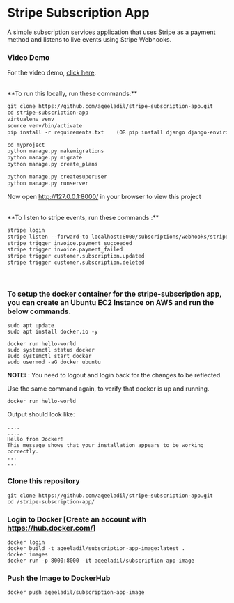 ﻿# Stripe Subscription App
A simple subscription services application that uses Stripe as a payment method and listens to live events using Stripe Webhooks.

### Video Demo
For the video demo, [click here](https://www.awesomescreenshot.com/video/30838159?key=ddc3f34d6f42938fa74ecbe0c07fabe2).

<br>
**To run this locally, run these commands:**

```html
git clone https://github.com/aqeeladil/stripe-subscription-app.git
cd stripe-subscription-app
virtualenv venv
source venv/bin/activate
pip install -r requirements.txt    (OR pip install django django-environ stripe psycopg2-binary)
```

```html
cd myproject
python manage.py makemigrations
python manage.py migrate
python manage.py create_plans
```


```html
python manage.py createsuperuser
python manage.py runserver
```


Now open http://127.0.0.1:8000/ in your browser to view this project

<br>
**To listen to stripe events, run these commands :**

```html
stripe login
stripe listen --forward-to localhost:8000/subscriptions/webhooks/stripe/
stripe trigger invoice.payment_succeeded
stripe trigger invoice.payment_failed
stripe trigger customer.subscription.updated
stripe trigger customer.subscription.deleted

```
<br>

### To setup the docker container for the stripe-subscription app, you can create an Ubuntu EC2 Instance on AWS and run the below commands.

```
sudo apt update
sudo apt install docker.io -y
```

```
docker run hello-world
sudo systemctl status docker
sudo systemctl start docker
sudo usermod -aG docker ubuntu

```

**NOTE:** : You need to logout and login back for the changes to be reflected.

Use the same command again, to verify that docker is up and running.

```
docker run hello-world
```

Output should look like:

```
....
....
Hello from Docker!
This message shows that your installation appears to be working correctly.
...
...
```

### Clone this repository

```
git clone https://github.com/aqeeladil/stripe-subscription-app.git
cd /stripe-subscription-app/
```

### Login to Docker [Create an account with https://hub.docker.com/]

```
docker login
docker build -t aqeeladil/subscription-app-image:latest .
docker images
docker run -p 8000:8000 -it aqeeladil/subscription-app-image
```

### Push the Image to DockerHub

```
docker push aqeeladil/subscription-app-image
```

<br>







        
